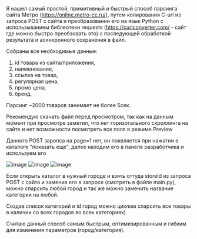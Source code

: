 Я нашел самый простой, примитивный и быстрый способ парсинга сайта Метро (https://online.metro-cc.ru/), путем копирования C-url из запроса POST с сайта и преобразовании его на язык Python с использыванием библеотеки requests (https://curlconverter.com/  - сайт где можно быстро преобзовать это) с последующей обработкой результата и асинхронного сохранения в файл.

Собраны все необходимые данные:
1. id товара из сайта/приложения, 
2. наименование, 
3. ссылка на товар, 
4. регулярная цена, 
5. промо цена, 
6. бренд.

Парсинг ~2000 товаров занимает не более 5сек.

Рекомендую скачать файл перед просмотром, так как на данным момент при просмотре заметил, что нет горизотального скроллинга на сайте и нет возможности посмотреть все поля в режиме Preview

Данного POST заропса на page=1 нет, он появляется при нажатии в каталоге "показать еще", далее находим его в панеле разработчика и используем его  

![image](https://github.com/arttemtim/tima_holl/assets/117145840/99bd0a5e-0d52-477a-b310-68f0be773335)
![image](https://github.com/arttemtim/tima_holl/assets/117145840/63e42438-e538-4931-b49c-ebeeb71098f6)
![image](https://github.com/arttemtim/tima_holl/assets/117145840/37410ae2-77b3-487b-a95b-20405f0b642d)

Если открыть каталог в нужный городе и взять оттуда storeId из запроса POST с сайта и заменив его в запросе (смотреть в файле main.py), можно спарсить любой город и так же можно заменить название категории на любой.

Создав список категорий и id город можно циклом спарсить все товары в наличии со всех городов во всех категориях)

Считаю данный способ самым быстрым, оптимизированным и гибким для изменения параметров (город/категория).
